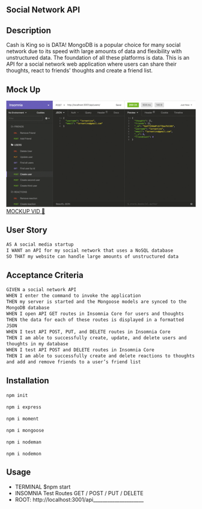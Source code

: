 ## Social Network API
## Description
Cash is King so is DATA! MongoDB is a popular choice for many social network due to its speed with large amounts of data and flexibility with unstructured data. The foundation of all these platforms is data. This is an API for a social network web application where users can share their thoughts, react to friends' thoughts and create a friend list. 
## Mock Up 
![MOCKUP](mockup.gif) 
[MOCKUP VID 🎥 ](https://drive.google.com/file/d/1QWzS8zI2kiVx9UoFwRQenWN6GiuaF2fE/view?usp=sharing)


## User Story
  
```
AS A social media startup
I WANT an API for my social network that uses a NoSQL database
SO THAT my website can handle large amounts of unstructured data
```
  
## Acceptance Criteria
  
``` 
GIVEN a social network API
WHEN I enter the command to invoke the application
THEN my server is started and the Mongoose models are synced to the MongoDB database
WHEN I open API GET routes in Insomnia Core for users and thoughts
THEN the data for each of these routes is displayed in a formatted JSON
WHEN I test API POST, PUT, and DELETE routes in Insomnia Core
THEN I am able to successfully create, update, and delete users and thoughts in my database
WHEN I test API POST and DELETE routes in Insomnia Core
THEN I am able to successfully create and delete reactions to thoughts and add and remove friends to a user’s friend list

```
## Installation 
`npm init`

`npm i express`

`npm i moment`

`npm i mongoose`

`npm i nodeman`

`npm i nodemon`

## Usage

- TERMINAL $npm start
- INSOMNIA Test Routes GET / POST / PUT / DELETE 
- ROOT: http://localhost:3001/api_____________________